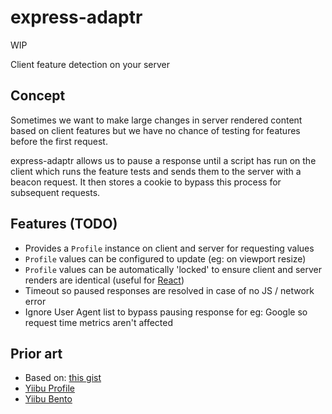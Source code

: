 # express-adaptr

WIP

Client feature detection on your server

## Concept

Sometimes we want to make large changes in server rendered content based on client features but
we have no chance of testing for features before the first request.

express-adaptr allows us to pause a response until a script has run on the client which runs the
feature tests and sends them to the server with a beacon request. It then stores a cookie to bypass
this process for subsequent requests.

## Features (TODO)

* Provides a `Profile` instance on client and server for requesting values
* `Profile` values can be configured to update (eg: on viewport resize)
* `Profile` values can be automatically 'locked' to ensure client and server renders are identical
(useful for [React](http://reactjs.org))
* Timeout so paused responses are resolved in case of no JS / network error
* Ignore User Agent list to bypass pausing response for eg: Google so request time metrics aren't affected

## Prior art

* Based on: [this gist](https://gist.github.com/fdecampredon/86ccbba3863bccaec7dd)
* [Yiibu Profile](https://github.com/yiibu/profile)
* [Yiibu Bento](https://github.com/yiibu/bento)
